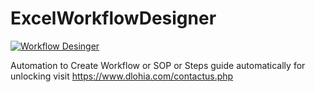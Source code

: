 # ExcelWorkflowDesigner

[![Workflow Desinger](https://github.com/user-attachments/assets/087053e6-21e3-4136-b246-1c919f625030)](https://www.youtube.com/watch?v=9rForSv4Yyk)

Automation to Create Workflow or SOP or Steps guide automatically
for unlocking visit
https://www.dlohia.com/contactus.php
